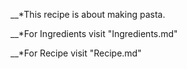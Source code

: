 __*This recipe is about making pasta.

__*For Ingredients visit "Ingredients.md"


__*For Recipe visit "Recipe.md"
